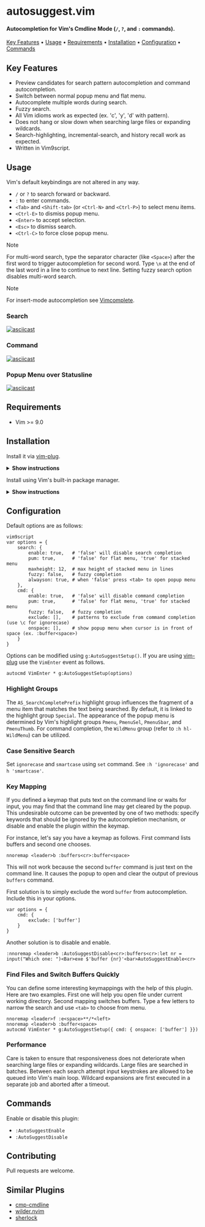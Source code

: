 # autosuggest.vim

#### Autocompletion for Vim's Cmdline Mode (`/`, `?`, and `:` commands).

<p>
  <a href="#key-features">Key Features</a> •
  <a href="#usage">Usage</a> •
  <a href="#requirements">Requirements</a> •
  <a href="#installation">Installation</a> •
  <a href="#configuration">Configuration</a> •
  <a href="#commands">Commands</a>
</p>


## Key Features

- Preview candidates for search pattern autocompletion and command autocompletion.
- Switch between normal popup menu and flat menu.
- Autocomplete multiple words during search.
- Fuzzy search.
- All Vim idioms work as expected (ex. 'c', 'y', 'd' with pattern).
- Does not hang or slow down when searching large files or expanding wildcards.
- Search-highlighting, incremental-search, and history recall work as expected.
- Written in Vim9script.
  
## Usage

Vim's default keybindings are not altered in any way.

- `/` or `?` to search forward or backward.
- `:` to enter commands.
- `<Tab>` and `<Shift-tab>` (or `<Ctrl-N>` and `<Ctrl-P>`) to select menu items.
- `<Ctrl-E>` to dismiss popup menu.
- `<Enter>` to accept selection.
- `<Esc>` to dismiss search.
- `<Ctrl-C>` to force close popup menu.

> [!NOTE]
> For multi-word search, type the separator character (like `<Space>`) after the first word to trigger autocompletion for second word. Type `\n` at the end of the last word in a line to continue to next line. Setting fuzzy search option disables multi-word search.

> [!NOTE]
> For insert-mode autocompletion see [Vimcomplete](https://github.com/girishji/vimcomplete).

### Search

[![asciicast](https://asciinema.org/a/dGNdbLbsTMSdaL8E4PonxQDKL.svg)](https://asciinema.org/a/dGNdbLbsTMSdaL8E4PonxQDKL)

### Command

[![asciicast](https://asciinema.org/a/eGWd650BZa7uiRi6lv76qYMRG.svg)](https://asciinema.org/a/eGWd650BZa7uiRi6lv76qYMRG)

### Popup Menu over Statusline

[![asciicast](https://asciinema.org/a/DrvlJnoumCA9jWuMH8WGBCVJz.svg)](https://asciinema.org/a/DrvlJnoumCA9jWuMH8WGBCVJz)


## Requirements

- Vim >= 9.0

## Installation

Install it via [vim-plug](https://github.com/junegunn/vim-plug).

<details><summary><b>Show instructions</b></summary>

<br>
Using vim9 script:

```vim
vim9script
plug#begin()
Plug 'girishji/autosuggest.vim'
plug#end()
```

Using legacy script:

```vim
call plug#begin()
Plug 'girishji/autosuggest.vim'
call plug#end()
```

</details>

Install using Vim's built-in package manager.

<details><summary><b>Show instructions</b></summary>
<br>
  
```bash
$ mkdir -p $HOME/.vim/pack/downloads/opt
$ cd $HOME/.vim/pack/downloads/opt
$ git clone https://github.com/girishji/autosuggest.vim
```

Add the following line to your $HOME/.vimrc file.

```vim
packadd autosuggest.vim
```

</details>


## Configuration

Default options are as follows:

```
vim9script
var options = {
    search: {
        enable: true,   # 'false' will disable search completion
        pum: true,      # 'false' for flat menu, 'true' for stacked menu
        maxheight: 12,  # max height of stacked menu in lines
        fuzzy: false,   # fuzzy completion
        alwayson: true, # when 'false' press <tab> to open popup menu
    },
    cmd: {
        enable: true,   # 'false' will disable command completion
        pum: true,      # 'false' for flat menu, 'true' for stacked menu
        fuzzy: false,   # fuzzy completion
        exclude: [],    # patterns to exclude from command completion (use \c for ignorecase)
        onspace: [],    # show popup menu when cursor is in front of space (ex. :buffer<space>)
    }
}
```

Options can be modified using `g:AutoSuggestSetup()`. If you are using
[vim-plug](https://github.com/junegunn/vim-plug) use the `VimEnter` event as
follows.

```
autocmd VimEnter * g:AutoSuggestSetup(options)
```

### Highlight Groups

The `AS_SearchCompletePrefix` highlight group influences the fragment of a menu item that matches the text being searched. By default, it is linked to the highlight group `Special`. The appearance of the popup menu is determined by Vim's highlight groups `Pmenu`, `PmenuSel`, `PmenuSbar`, and `PmenuThumb`. For command completion, the `WildMenu` group (refer to `:h hl-WildMenu`) can be utilized.


### Case Sensitive Search

Set `ignorecase` and `smartcase` using `set` command. See `:h 'ignorecase'` and
`h 'smartcase'`.

### Key Mapping

If you defined a keymap that puts text on the command line or waits for input,
you may find that the command line may get cleared by the popup. This
undesirable outcome can be prevented by one of two methods: specify keywords
that should be ignored by the autocompletion mechanism, or disable and enable
the plugin within the keymap.

For instance, let's say you have a keymap as follows. First command lists
buffers and second one chooses.

```
nnoremap <leader>b :buffers<cr>:buffer<space>
```

This will not work because the second `buffer` command is just text on the
command line. It causes the popup to open and clear the output of previous
`buffers` command.

First solution is to simply exclude the word `buffer` from autocompletion.
Include this in your options.

```
var options = {
    cmd: {
        exclude: ['buffer']
    }
}
```

Another solution is to disable and enable.

```
:nnoremap <leader>b :AutoSuggestDisable<cr>:buffers<cr>:let nr = input("Which one: ")<Bar>exe $'buffer {nr}'<bar>AutoSuggestEnable<cr>
```

### Find Files and Switch Buffers Quickly

You can define some interesting keymappings with the help of this plugin. Here
are two examples. First one will help you open file under current working
directory. Second mapping switches buffers. Type a few letters to narrow the
search and use `<tab>` to choose from menu.

```
nnoremap <leader>f :e<space>**/*<left>
nnoremap <leader>b :buffer<space>
autocmd VimEnter * g:AutoSuggestSetup({ cmd: { onspace: ['buffer'] }})
```

### Performance

Care is taken to ensure that responsiveness does not deteriorate when
searching large files or expanding wildcards. Large files are searched in
batches. Between each search attempt input keystrokes are allowed to be queued
into Vim's main loop. Wildcard expansions are first executed in a separate job
and aborted after a timeout.

## Commands

 Enable or disable this plugin:

- `:AutoSuggestEnable`
- `:AutoSuggestDisable`


## Contributing

Pull requests are welcome.

## Similar Plugins

- [cmp-cmdline](https://github.com/hrsh7th/cmp-cmdline)
- [wilder.nvim](https://github.com/gelguy/wilder.nvim)
- [sherlock](https://github.com/vim-scripts/sherlock.vim)
